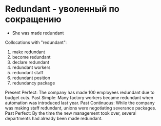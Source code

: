 # Redundant - уволенный по сокращению



- She was made redundant

Collocations with "redundant":

1. make redundant
2. become redundant
3. declare redundant
4. redundant workers
5. redundant staff
6. redundant position
7. redundancy package

Present Perfect: The company has made 100 employees redundant due to budget cuts.
Past Simple: Many factory workers became redundant when automation was introduced last year.
Past Continuous: While the company was making staff redundant, unions were negotiating severance packages.
Past Perfect: By the time the new management took over, several departments had already been made redundant.